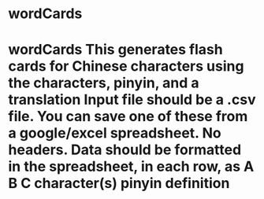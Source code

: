 # wordCards
# wordCards This generates flash cards for Chinese characters using the characters, pinyin, and a translation Input file should be a .csv file. You can save one of these from a google/excel spreadsheet. No headers. Data should be formatted in the spreadsheet, in each row, as      A          B          C character(s)  pinyin  definition
